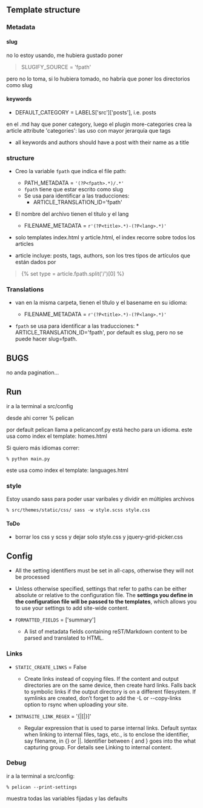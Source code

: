 ## Template structure

### Metadata

#### slug
no lo estoy usando, me hubiera gustado poner 
> SLUGIFY_SOURCE = 'fpath'

pero no lo toma, si lo hubiera tomado, no habría que poner los directorios como slug


#### keywords

*	DEFAULT_CATEGORY = LABELS['src']['posts'], i.e. posts

en el .md hay que poner category, luego el plugin more-categories crea la article attribute 'categories': las uso con mayor jerarquía que tags

* all keywords and authors should have a post with their name as a title

### structure

* Creo la variable `fpath` que indica el file path:
	*	PATH_METADATA = `'(?P<fpath>.*)/.*'`
	*   `fpath` tiene que estar escrito como slug
	*	Se usa para identificar a las traducciones:
		*	ARTICLE_TRANSLATION_ID='fpath'
* El nombre del archivo tienen el título y el lang
	*	FILENAME_METADATA = `r'(?P<title>.*)-(?P<lang>.*)'`

*	solo templates index.html y article.html, el index recorre sobre todos los articles

*	article incluye: posts, tags, authors, son los tres tipos de artículos
que están dados por 

> {% set type = article.fpath.split('/')[0] %}



### Translations

*	van en la misma carpeta, tienen el título y el basename en su idioma:
	*	FILENAME_METADATA = `r'(?P<title>.*)-(?P<lang>.*)'`

*	`fpath` se usa para identificar a las traducciones:
		*	ARTICLE_TRANSLATION_ID='fpath', por default es slug, pero no se puede hacer slug=fpath.

## BUGS

no anda pagination...

## Run
ir a la terminal a src/config

desde ahi correr
	% pelican 

por default pelican llama a pelicanconf.py
está hecho para un idioma.
este usa como index el template: homes.html

Si quiero más idiomas correr:

	% python main.py
este usa como index el template: languages.html

### style
Estoy usando sass para poder usar varibales y dividir en múltiples archivos

	% src/themes/static/css/ sass -w style.scss style.css

#### ToDo

* borrar los css y scss y dejar solo style.css y jquery-grid-picker.css


## Config

* All the setting identifiers must be set in all-caps, otherwise they will not be processed


* Unless otherwise specified, settings that refer to paths can be either absolute or relative to the configuration file. The **settings you define in the configuration file will be passed to the templates**, which allows you to use your settings to add site-wide content.

* `FORMATTED_FIELDS` = ['summary']
	* A list of metadata fields containing reST/Markdown content to be parsed and translated to HTML.


### Links

* `STATIC_CREATE_LINKS` = False
	* Create links instead of copying files. If the content and output directories are on the same device, then create hard links. Falls back to symbolic links if the output directory is on a different filesystem. If symlinks are created, don’t forget to add the -L or --copy-links option to rsync when uploading your site.

* `INTRASITE_LINK_REGEX` = '[{|](?P<what>.*?)[|}]'
	* Regular expression that is used to parse internal links. Default syntax when linking to internal files, tags, etc., is to enclose the identifier, say filename, in {} or ||. Identifier between { and } goes into the what capturing group. For details see Linking to internal content.



### Debug
ir a la terminal a src/config:

	% pelican --print-settings

muestra todas las variables fijadas y las defaults

